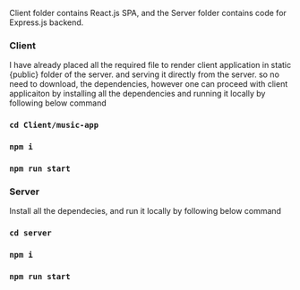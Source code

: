 Client folder contains React.js SPA, and the Server folder contains code for Express.js backend. 


### Client 

I have already placed all the required file to render client application in static {public} folder of the server. and serving 
it directly from the server. so no need to download, the dependencies, however one can proceed with client applicaiton by installing 
all the dependencies and running it locally by following below command 

### `cd Client/music-app`
### `npm i`
### `npm run start`


### Server 

Install all the dependecies, and run it locally by following below command

### `cd server`
### `npm i`
### `npm run start`
